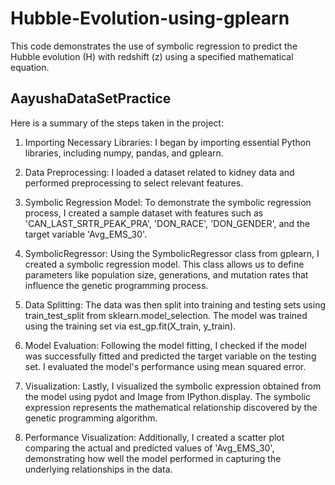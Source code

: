 # Hubble-Evolution-using-gplearn

This code demonstrates the use of symbolic regression to predict the Hubble evolution (H) with redshift (z) using a specified mathematical equation.


## AayushaDataSetPractice 

Here is a summary of the steps taken in the project:

1. Importing Necessary Libraries:
I began by importing essential Python libraries, including numpy, pandas, and gplearn.

2. Data Preprocessing:
I loaded a dataset related to kidney data and performed preprocessing to select relevant features.

3. Symbolic Regression Model:
To demonstrate the symbolic regression process, I created a sample dataset with features such as 'CAN_LAST_SRTR_PEAK_PRA', 'DON_RACE', 'DON_GENDER', and the target variable 'Avg_EMS_30'.

4. SymbolicRegressor:
Using the SymbolicRegressor class from gplearn, I created a symbolic regression model. This class allows us to define parameters like population size, generations, and mutation rates that influence the genetic programming process.

5. Data Splitting:
The data was then split into training and testing sets using train_test_split from sklearn.model_selection. The model was trained using the training set via est_gp.fit(X_train, y_train).

6. Model Evaluation:
Following the model fitting, I checked if the model was successfully fitted and predicted the target variable on the testing set. I evaluated the model's performance using mean squared error.

7. Visualization:
Lastly, I visualized the symbolic expression obtained from the model using pydot and Image from IPython.display. The symbolic expression represents the mathematical relationship discovered by the genetic programming algorithm.

8. Performance Visualization:
Additionally, I created a scatter plot comparing the actual and predicted values of 'Avg_EMS_30', demonstrating how well the model performed in capturing the underlying relationships in the data.
